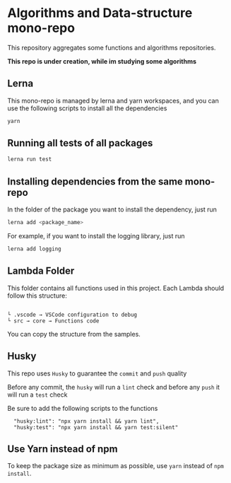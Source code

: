 # Algorithms and Data-structure mono-repo

This repository aggregates some functions and algorithms repositories.

**This repo is under creation, while im studying some algorithms**

## Lerna

This mono-repo is managed by lerna and yarn workspaces, and you can use the following scripts to install all the dependencies

```bash
yarn
```

## Running all tests of all packages

```bash
lerna run test
```

## Installing dependencies from the same mono-repo

In the folder of the package you want to install the dependency, just run

```bash
lerna add <package_name>
```

For example, if you want to install the logging library, just run

```bash
lerna add logging
```

## Lambda Folder

This folder contains all functions used in this project.
Each Lambda should follow this structure:

```

└ .vscode → VSCode configuration to debug
└ src → core → Functions code
```

You can copy the structure from the samples.

## Husky

This repo uses `Husky` to guarantee the `commit` and `push` quality

Before any commit, the `husky` will run a `lint` check and before any `push` it will run a `test` check

Be sure to add the following scripts to the functions

```
  "husky:lint": "npx yarn install && yarn lint",
  "husky:test": "npx yarn install && yarn test:silent"
```

## Use Yarn instead of npm

To keep the package size as minimum as possible, use `yarn` instead of `npm install`.
